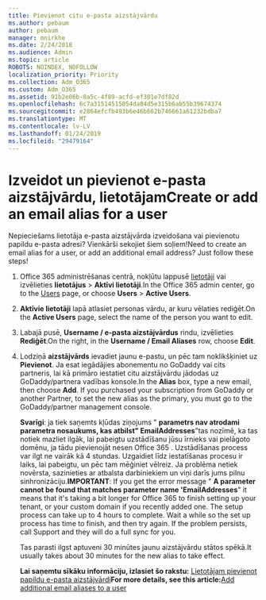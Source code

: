 ```yaml
---
title: Pievienot citu e-pasta aizstājvārdu
ms.author: pebaum
author: pebaum
manager: mnirkhe
ms.date: 2/24/2018
ms.audience: Admin
ms.topic: article
ROBOTS: NOINDEX, NOFOLLOW
localization_priority: Priority
ms.collection: Adm_O365
ms.custom: Adm_O365
ms.assetid: 91b2e06b-0a5c-4f89-acfd-ef301e7df82d
ms.openlocfilehash: 6c7a31514515054da84d5e315b6ab55b39674374
ms.sourcegitcommit: e2864efcfb493b6e46b662b746661a61232bdba7
ms.translationtype: MT
ms.contentlocale: lv-LV
ms.lasthandoff: 01/24/2019
ms.locfileid: "29479164"
---
```

# <a name="create-or-add-an-email-alias-for-a-user"></a><span data-ttu-id="8304d-102">Izveidot un pievienot e-pasta aizstājvārdu, lietotājam</span><span class="sxs-lookup"><span data-stu-id="8304d-102">Create or add an email alias for a user</span></span>

<span data-ttu-id="8304d-p101">Nepieciešams lietotāja e-pasta aizstājvārda izveidošana vai pievienotu papildu e-pasta adresi? Vienkārši sekojiet šiem soļiem!</span><span class="sxs-lookup"><span data-stu-id="8304d-p101">Need to create an email alias for a user, or add an additional email address? Just follow these steps!</span></span>
  
1. <span data-ttu-id="8304d-105">Office 365 administrēšanas centrā, nokļūtu lappusē [lietotāji](https://go.microsoft.com/fwlink/p/?linkid=834822) vai izvēlieties **lietotājus** \> **Aktīvi lietotāji**.</span><span class="sxs-lookup"><span data-stu-id="8304d-105">In the Office 365 admin center, go to the [Users](https://go.microsoft.com/fwlink/p/?linkid=834822) page, or choose **Users** \> **Active Users**.</span></span>
    
2. <span data-ttu-id="8304d-106">**Aktīvie lietotāji** lapā atlasiet personas vārdu, ar kuru vēlaties rediģēt.</span><span class="sxs-lookup"><span data-stu-id="8304d-106">On the **Active Users** page, select the name of the person you want to edit.</span></span> 
    
3. <span data-ttu-id="8304d-107">Labajā pusē, **Username / e-pasta aizstājvārdus** rindu, izvēlieties **Rediģēt**.</span><span class="sxs-lookup"><span data-stu-id="8304d-107">On the right, in the **Username / Email Aliases** row, choose **Edit**.</span></span>
    
4. <span data-ttu-id="8304d-p102">Lodziņā **aizstājvārds** ievadiet jaunu e-pastu, un pēc tam noklikšķiniet uz **Pievienot**. Ja esat iegādājies abonementu no GoDaddy vai cits partneris, lai kā primāro iestatiet citu aizstājvārdu jādodas uz GoDaddy/partnera vadības konsole.</span><span class="sxs-lookup"><span data-stu-id="8304d-p102">In the **Alias** box, type a new email, then choose **Add**. If you purchased your subscription from GoDaddy or another Partner, to set the new alias as the primary, you must go to the GoDaddy/partner management console.</span></span> 
    
    <span data-ttu-id="8304d-p103">**Svarīgi**: ja tiek saņemts kļūdas ziņojums " **parametrs nav atrodami parametra nosaukums, kas atbilst" EmailAddresses**"tas nozīmē, ka tas notiek mazliet ilgāk, lai pabeigtu uzstādīšanu jūsu īrnieks vai pielāgoto domēnu, ja tādu pievienojāt nesen Office 365 . Uzstādīšanas process var ilgt ne vairāk kā 4 stundas. Uzgaidiet līdz iestatīšanas procesu ir laiks, lai pabeigtu, un pēc tam mēģiniet vēlreiz. Ja problēma netiek novērsta, sazinieties ar atbalsta darbiniekiem un viņi darīs jums pilnu sinhronizāciju.</span><span class="sxs-lookup"><span data-stu-id="8304d-p103">**IMPORTANT**: If you get the error message " **A parameter cannot be found that matches parameter name 'EmailAddresses**" it means that it's taking a bit longer for Office 365 to finish setting up your tenant, or your custom domain if you recently added one. The setup process can take up to 4 hours to complete. Wait a while so the set up process has time to finish, and then try again. If the problem persists, call Support and they will do a full sync for you.</span></span>
    
    <span data-ttu-id="8304d-114">Tas parasti ilgst aptuveni 30 minūtes jaunu aizstājvārdu stātos spēkā.</span><span class="sxs-lookup"><span data-stu-id="8304d-114">It usually takes about 30 minutes for the new alias to take effect.</span></span>
    
    <span data-ttu-id="8304d-115">**Lai saņemtu sīkāku informāciju, izlasiet šo rakstu:** [Lietotājam pievienot papildu e-pasta aizstājvārdi](https://support.office.com/article/https://support.office.com/en-US/article/Add-additional-email-aliases-to-a-user-0b0bd900-68b1-4bf5-808b-5d240a7739f4.aspx)</span><span class="sxs-lookup"><span data-stu-id="8304d-115">**For more details, see this article:**[Add additional email aliases to a user](https://support.office.com/article/https://support.office.com/en-US/article/Add-additional-email-aliases-to-a-user-0b0bd900-68b1-4bf5-808b-5d240a7739f4.aspx)</span></span>
    

